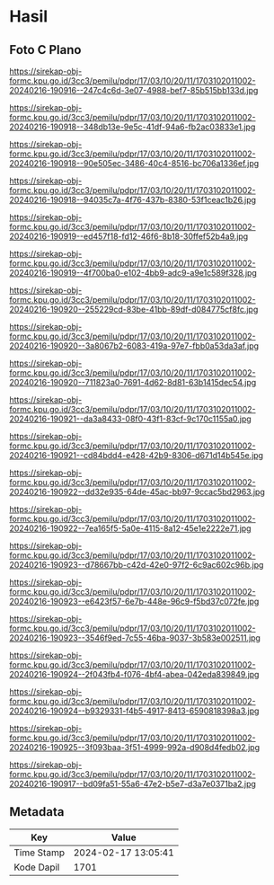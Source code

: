 # Hasil

## Foto C Plano

https://sirekap-obj-formc.kpu.go.id/3cc3/pemilu/pdpr/17/03/10/20/11/1703102011002-20240216-190916--247c4c6d-3e07-4988-bef7-85b515bb133d.jpg

https://sirekap-obj-formc.kpu.go.id/3cc3/pemilu/pdpr/17/03/10/20/11/1703102011002-20240216-190918--348db13e-9e5c-41df-94a6-fb2ac03833e1.jpg

https://sirekap-obj-formc.kpu.go.id/3cc3/pemilu/pdpr/17/03/10/20/11/1703102011002-20240216-190918--90e505ec-3486-40c4-8516-bc706a1336ef.jpg

https://sirekap-obj-formc.kpu.go.id/3cc3/pemilu/pdpr/17/03/10/20/11/1703102011002-20240216-190918--94035c7a-4f76-437b-8380-53f1ceac1b26.jpg

https://sirekap-obj-formc.kpu.go.id/3cc3/pemilu/pdpr/17/03/10/20/11/1703102011002-20240216-190919--ed457f18-fd12-46f6-8b18-30ffef52b4a9.jpg

https://sirekap-obj-formc.kpu.go.id/3cc3/pemilu/pdpr/17/03/10/20/11/1703102011002-20240216-190919--4f700ba0-e102-4bb9-adc9-a9e1c589f328.jpg

https://sirekap-obj-formc.kpu.go.id/3cc3/pemilu/pdpr/17/03/10/20/11/1703102011002-20240216-190920--255229cd-83be-41bb-89df-d084775cf8fc.jpg

https://sirekap-obj-formc.kpu.go.id/3cc3/pemilu/pdpr/17/03/10/20/11/1703102011002-20240216-190920--3a8067b2-6083-419a-97e7-fbb0a53da3af.jpg

https://sirekap-obj-formc.kpu.go.id/3cc3/pemilu/pdpr/17/03/10/20/11/1703102011002-20240216-190920--711823a0-7691-4d62-8d81-63b1415dec54.jpg

https://sirekap-obj-formc.kpu.go.id/3cc3/pemilu/pdpr/17/03/10/20/11/1703102011002-20240216-190921--da3a8433-08f0-43f1-83cf-9c170c1155a0.jpg

https://sirekap-obj-formc.kpu.go.id/3cc3/pemilu/pdpr/17/03/10/20/11/1703102011002-20240216-190921--cd84bdd4-e428-42b9-8306-d671d14b545e.jpg

https://sirekap-obj-formc.kpu.go.id/3cc3/pemilu/pdpr/17/03/10/20/11/1703102011002-20240216-190922--dd32e935-64de-45ac-bb97-9ccac5bd2963.jpg

https://sirekap-obj-formc.kpu.go.id/3cc3/pemilu/pdpr/17/03/10/20/11/1703102011002-20240216-190922--7ea165f5-5a0e-4115-8a12-45e1e2222e71.jpg

https://sirekap-obj-formc.kpu.go.id/3cc3/pemilu/pdpr/17/03/10/20/11/1703102011002-20240216-190923--d78667bb-c42d-42e0-97f2-6c9ac602c96b.jpg

https://sirekap-obj-formc.kpu.go.id/3cc3/pemilu/pdpr/17/03/10/20/11/1703102011002-20240216-190923--e6423f57-6e7b-448e-96c9-f5bd37c072fe.jpg

https://sirekap-obj-formc.kpu.go.id/3cc3/pemilu/pdpr/17/03/10/20/11/1703102011002-20240216-190923--3546f9ed-7c55-46ba-9037-3b583e002511.jpg

https://sirekap-obj-formc.kpu.go.id/3cc3/pemilu/pdpr/17/03/10/20/11/1703102011002-20240216-190924--2f043fb4-f076-4bf4-abea-042eda839849.jpg

https://sirekap-obj-formc.kpu.go.id/3cc3/pemilu/pdpr/17/03/10/20/11/1703102011002-20240216-190924--b9329331-f4b5-4917-8413-6590818398a3.jpg

https://sirekap-obj-formc.kpu.go.id/3cc3/pemilu/pdpr/17/03/10/20/11/1703102011002-20240216-190925--3f093baa-3f51-4999-992a-d908d4fedb02.jpg

https://sirekap-obj-formc.kpu.go.id/3cc3/pemilu/pdpr/17/03/10/20/11/1703102011002-20240216-190917--bd09fa51-55a6-47e2-b5e7-d3a7e0371ba2.jpg


## Metadata

| Key        | Value               |
| ---------- | ------------------- |
| Time Stamp | 2024-02-17 13:05:41 |
| Kode Dapil | 1701                |



